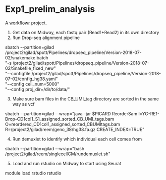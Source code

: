 # Exp1_prelim_analysis

A [workflowr][] project.

[workflowr]: https://github.com/jdblischak/workflowr


1. Get data on Midway, each fastq pair (Read1+Read2) in its own directory
2. Run Drop-seq alignment pipeline

sbatch --partition=gilad /project2/gilad/spott/Pipelines/dropseq_pipeline/Version-2018-07-02/snakemake.batch \
"-s /project2/gilad/spott/Pipelines/dropseq_pipeline/Version-2018-07-02/Snakefile_fixed_new" \
"--configfile /project2/gilad/spott/Pipelines/dropseq_pipeline/Version-2018-07-02/config_hg38.yaml" \
"--config cell_num=5000" \
"--config proj_dir=/dir/to/data/"

3. Make sure bam files in the CB_UMI_tag directory are sorted in the same way as vcf

sbatch --partition=gilad --wrap="java -jar $PICARD ReorderSam I=YG-RE1-Drop-CD1col1_S1_assigned_sorted_CB_UMI_tags.bam O=reordered_CD1col1_assigned_sorted_CBUMItags.bam R=/project2/gilad/reem/geno_38/hg38.fa.gz CREATE_INDEX=TRUE"

4. Run demuxlet to identify which individual each cell comes from

sbatch --partition=gilad --wrap="bash /project2/gilad/reem/singlecellCM/rundemuxlet.sh"

5. Load and run rstudio on Midway to start using Seurat

module load rstudio
rstudio

